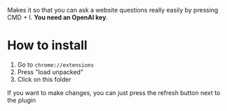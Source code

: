 Makes it so that you can ask a website questions really easily by pressing CMD + I. **You need an OpenAI key**.

# How to install

1. Go to `chrome://extensions`
2. Press "load unpacked"
3. Click on this folder

If you want to make changes, you can just press the refresh button next to the plugin
